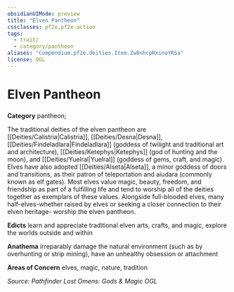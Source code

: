 ```yaml
---
obsidianUIMode: preview
title: "Elven Pantheon"
cssclasses: pf2e,pf2e-action
tags:
  - trait/
  - category/pantheon
aliases: "Compendium.pf2e.deities.Item.Zw8nhcpRxinoYRSa"
license: OGL
---
```

# Elven Pantheon

### 

**Category** pantheon; 




The traditional deities of the elven pantheon are [[Deities/Calistria|Calistria]], [[Deities/Desna|Desna]], [[Deities/Findeladlara|Findeladlara]] (goddess of twilight and traditional art and architecture), [[Deities/Ketephys|Ketephys]] (god of hunting and the moon), and [[Deities/Yuelral|Yuelral]] (goddess of gems, craft, and magic). Elves have also adopted [[Deities/Alseta|Alseta]], a minor goddess of doors and transitions, as their patron of teleportation and aiudara (commonly known as elf gates). Most elves value magic, beauty, freedom, and friendship as part of a fulfilling life and tend to worship all of the deities together as exemplars of these values. Alongside full-blooded elves, many half-elves-whether raised by elves or seeking a closer connection to their elven heritage- worship the elven pantheon.

**Edicts** learn and appreciate traditional elven arts, crafts, and magic, explore the worlds outside and within

**Anathema** irreparably damage the natural environment (such as by overhunting or strip mining), have an unhealthy obsession or attachment

**Areas of Concern** elves, magic, nature, tradition

*Source: Pathfinder Lost Omens: Gods & Magic*
*OGL*